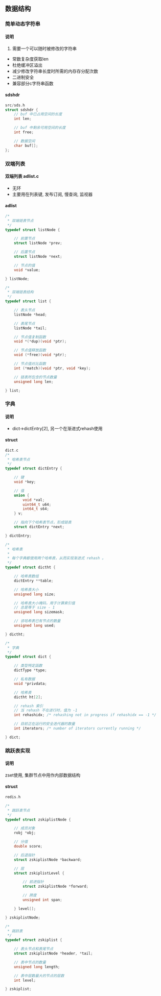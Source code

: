 ## 数据结构

### 简单动态字符串

<!-- tabs:start -->

#### **说明**

1. 需要一个可以随时被修改的字符串

* 常数复杂度获取len
* 杜绝缓冲区溢出
* 减少修改字符串长度时所需的内存存分配次数
* 二进制安全
* 兼容部分c字符串函数

#### **sdshdr**

```c
src/sds.h
struct sdshdr {
    // buf 中已占用空间的长度
    int len;

    // buf 中剩余可用空间的长度
    int free;

    // 数据空间
    char buf[];
};

```

<!-- tabs:end -->



### 双端列表

<!-- tabs:start -->

#### **双端列表 adlist.c**
* 无环
* 主要用在列表键, 发布订阅, 慢查询, 监视器

#### **adlist**

```c
/*
 * 双端链表节点
 */
typedef struct listNode {

    // 前置节点
    struct listNode *prev;

    // 后置节点
    struct listNode *next;

    // 节点的值
    void *value;

} listNode;

/*
 * 双端链表结构
 */
typedef struct list {

    // 表头节点
    listNode *head;

    // 表尾节点
    listNode *tail;

    // 节点值复制函数
    void *(*dup)(void *ptr);

    // 节点值释放函数
    void (*free)(void *ptr);

    // 节点值对比函数
    int (*match)(void *ptr, void *key);

    // 链表所包含的节点数量
    unsigned long len;

} list;

```


<!-- tabs:end -->



### 字典

<!-- tabs:start -->

#### **说明**

* dict->dictEntry[2], 另一个在渐进式rehash使用


#### **struct**

```c
dict.c
/*
 * 哈希表节点
 */
typedef struct dictEntry {

    // 键
    void *key;

    // 值
    union {
        void *val;
        uint64_t u64;
        int64_t s64;
    } v;

    // 指向下个哈希表节点，形成链表
    struct dictEntry *next;

} dictEntry;

/*
 * 哈希表
 *
 * 每个字典都使用两个哈希表，从而实现渐进式 rehash 。
 */
typedef struct dictht {

    // 哈希表数组
    dictEntry **table;

    // 哈希表大小
    unsigned long size;

    // 哈希表大小掩码，用于计算索引值
    // 总是等于 size - 1
    unsigned long sizemask;

    // 该哈希表已有节点的数量
    unsigned long used;

} dictht;

/*
 * 字典
 */
typedef struct dict {

    // 类型特定函数
    dictType *type;

    // 私有数据
    void *privdata;

    // 哈希表
    dictht ht[2];

    // rehash 索引
    // 当 rehash 不在进行时，值为 -1
    int rehashidx; /* rehashing not in progress if rehashidx == -1 */

    // 目前正在运行的安全迭代器的数量
    int iterators; /* number of iterators currently running */

} dict;

```

<!-- tabs:end -->


### 跳跃表实现

<!-- tabs:start -->

#### **说明**

zset使用, 集群节点中用作内部数据结构

#### **struct**

```c
redis.h

/*
 * 跳跃表节点
 */
typedef struct zskiplistNode {

    // 成员对象
    robj *obj;

    // 分值
    double score;

    // 后退指针
    struct zskiplistNode *backward;

    // 层
    struct zskiplistLevel {

        // 前进指针
        struct zskiplistNode *forward;

        // 跨度
        unsigned int span;

    } level[];

} zskiplistNode;

/*
 * 跳跃表
 */
typedef struct zskiplist {

    // 表头节点和表尾节点
    struct zskiplistNode *header, *tail;

    // 表中节点的数量
    unsigned long length;

    // 表中层数最大的节点的层数
    int level;

} zskiplist;

```

<!-- tabs:end -->








